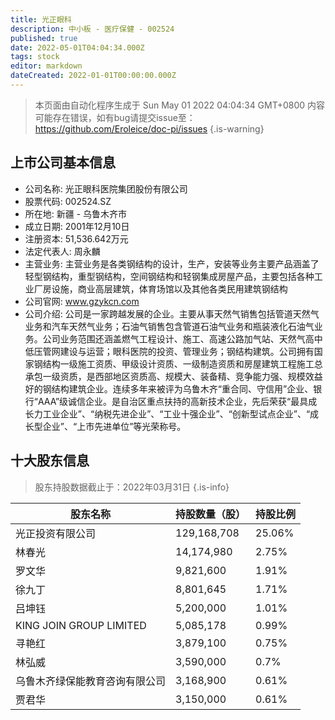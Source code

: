 ```yaml
---
title: 光正眼科
description: 中小板 - 医疗保健 - 002524
published: true
date: 2022-05-01T04:04:34.000Z
tags: stock
editor: markdown
dateCreated: 2022-01-01T00:00:00.000Z
---
```


> 本页面由自动化程序生成于 Sun May 01 2022 04:04:34 GMT+0800
> 内容可能存在错误，如有bug请提交issue至：https://github.com/Eroleice/doc-pi/issues
{.is-warning}

## 上市公司基本信息
- 公司名称: 光正眼科医院集团股份有限公司
- 股票代码: 002524.SZ
- 所在地: 新疆 - 乌鲁木齐市
- 成立日期: 2001年12月10日
- 注册资本: 51,536.642万元
- 法定代表人: 周永麟
- 主营业务: 主营业务是各类钢结构的设计，生产，安装等业务主要产品涵盖了轻型钢结构，重型钢结构，空间钢结构和轻钢集成房屋产品，主要包括各种工业厂房设施，商业高层建筑，体育场馆以及其他各类民用建筑钢结构
- 公司官网: www.gzykcn.com
- 公司介绍: 公司是一家跨越发展的企业。主要从事天然气销售包括管道天然气业务和汽车天然气业务；石油气销售包含管道石油气业务和瓶装液化石油气业务。公司业务范围还涵盖燃气工程设计、施工、高速公路加气站、天然气高中低压管网建设与运营；眼科医院的投资、管理业务；钢结构建筑。公司拥有国家钢结构一级施工资质、甲级设计资质、一级制造资质和房屋建筑工程施工总承包一级资质，是西部地区资质高、规模大、装备精、竞争能力强、规模效益好的钢结构建筑企业。连续多年来被评为乌鲁木齐“重合同、守信用”企业、银行“AAA”级诚信企业。是自治区重点扶持的高新技术企业，先后荣获“最具成长力工业企业”、“纳税先进企业”、“工业十强企业”、“创新型试点企业”、“成长型企业”、“上市先进单位”等光荣称号。


## 十大股东信息
> 股东持股数据截止于：2022年03月31日
{.is-info}

| 股东名称 | 持股数量（股） | 持股比例 |
| --- | --- | --- |
| 光正投资有限公司 | 129,168,708 | 25.06% |
| 林春光 | 14,174,980 | 2.75% |
| 罗文华 | 9,821,600 | 1.91% |
| 徐九丁 | 8,801,645 | 1.71% |
| 吕坤钰 | 5,200,000 | 1.01% |
| KING JOIN GROUP LIMITED | 5,085,178 | 0.99% |
| 寻艳红 | 3,879,100 | 0.75% |
| 林弘威 | 3,590,000 | 0.7% |
| 乌鲁木齐绿保能教育咨询有限公司 | 3,168,900 | 0.61% |
| 贾君华 | 3,150,000 | 0.61% |




